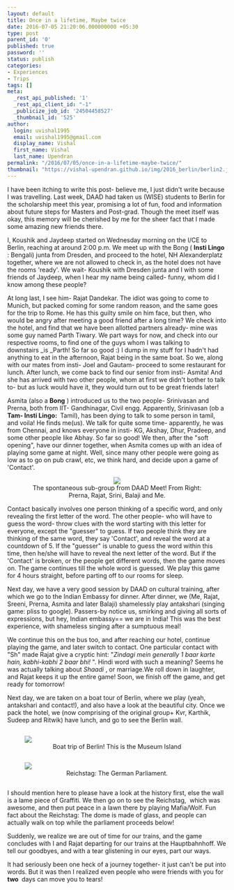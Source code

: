 ```yaml
---
layout: default
title: Once in a lifetime, Maybe twice
date: 2016-07-05 21:20:06.000000000 +05:30
type: post
parent_id: '0'
published: true
password: ''
status: publish
categories:
- Experiences
- Trips
tags: []
meta:
  _rest_api_published: '1'
  _rest_api_client_id: "-1"
  _publicize_job_id: '24504458527'
  _thumbnail_id: '525'
author:
  login: uvishal1995
  email: uvishal1995@gmail.com
  display_name: Vishal
  first_name: Vishal
  last_name: Upendran
permalink: "/2016/07/05/once-in-a-lifetime-maybe-twice/"
thumbnail: "https://vishal-upendran.github.io/img/2016_berlin/berlin2.jpg"
---
```

I have been itching to write this post- believe me, I just didn't write because I was travelling. Last week, DAAD had taken us (WISE) students to Berlin for the scholarship meet this year, promising a lot of fun, food and information about future steps for Masters and Post-grad. Though the meet itself was okay, this memory will be cherished by me for the sheer fact that I made some amazing new friends there.

I, Koushik and Jaydeep started on Wednesday morning on the I/CE to Berlin, reaching at around 2:00 p.m. We meet up with the Bong ( **Insti Lingo** : Bengali) junta from Dresden, and proceed to the hotel, NH Alexanderplatz together, where we are not allowed to check in, as the hotel does not have the rooms 'ready'.&nbsp;We wait- Koushik with Dresden junta and I with some friends of Jaydeep, when I hear my name being called- funny, whom did I know among these people?

At long last, I see him- Rajat Dandekar. The idiot was going to come to Munich, but packed coming for some random reason, and the same goes for the trip to Rome. He has this guilty smile on him face, but then, who would be angry after meeting a good friend after a long time? We check into the hotel, and find that we have been allotted partners already- mine was some guy named Parth Tiwary. We part ways for now, and check into our respective rooms, to find one of the guys whom I was talking to downstairs&nbsp;_is&nbsp;_Parth! So far so good :) I dump in my stuff for I hadn't had anything to eat in the afternoon, Rajat being in the same boat. So we, along with our mates from insti- Joel and Gautam- proceed to some restaurant for lunch. After lunch, we come back to find our senior from insti- Asmita! And she has arrived with two other people, whom at first we didn't bother to talk to- but as luck would have it, they would turn out to be great friends later!

Asmita (also a **Bong** )&nbsp;introduced us to the two people- Srinivasan and Prerna, both from IIT- Gandhinagar, Civil engg. Apparently, Srinivasan (ob a&nbsp; **Tam- Insti Lingo:&nbsp;** Tamil), has been dying to talk to some person in tamil, and voila! He finds me(us). We talk for quite some time- apparently, he was from Chennai, and knows everyone in insti- KG, Akshay, Dhur, Pradeep, and some other people like Abhay. So far so good! We then, after the "soft opening", have our dinner together, when Asmita comes up with an idea of playing some game at night. Well, since many other people were going as low as to go on pub crawl, etc, we think hard, and decide upon a game of 'Contact'.

<figure>
<center>
<img src="{{site.baseurl}}/img/2016_berlin/daadmeet.jpeg"/>
<figcaption> The spontaneous sub-group from DAAD Meet! From Right: Prerna, Rajat, Srini, Balaji and Me.</figcaption>
</center>
</figure>

Contact basically involves one person thinking of a specific word, and only revealing the first letter of the word. The other people- who will have to guess the word- throw clues with the word starting with this letter for everyone, except the "guesser" to guess. If two people think they are thinking of the same word, they say 'Contact', and reveal the word at a countdown of 5. If the "guesser" is unable to guess the word within this time, then he/she will have to reveal the next letter of the word. But if the 'Contact' is broken, or the people get different words, then the game moves on. The game continues till the whole word is guessed.&nbsp;We play this game for 4 hours straight, before parting off to our rooms for sleep.

Next day, we have a very good session by DAAD on cultural training, after which we go to the Indian Embassy for dinner. After dinner, we (Me, Rajat, Sreeni, Prerna, Asmita and later Balaji) shamelessly play antakshari (singing game: pliss to google). Passers-by notice us, smirking and giving all sorts of expressions, but hey, Indian embassy== we are in India! This was the best experience, with shameless singing after a sumptuous meal!

We continue this on the bus too, and after reaching our hotel, continue playing the game, and later switch to contact. One particular contact with "Sh" made Rajat give a cryptic hint: "_Zindagi mein generally 1 baar karte hain, kabhi-kabhi 2 baar bhi!&nbsp;_". Hindi word with such a meaning? Seems he was actually talking about&nbsp;_Shaadi&nbsp;_, or marriage.We roll down in laughter, and Rajat keeps it up the entire game! Soon, we finish off the game, and get ready for tomorrow!

Next day, we are taken on a boat tour of Berlin, where we play (yeah, antakshari and contact!), and also have a look at the beautiful city. Once we pack the hotel, we (now comprising of the original group+ Kvr, Karthik, Sudeep and Ritwik) have lunch, and go to see the Berlin wall.

 <div class="row">
  <div class="column">
     <figure>
    <img src="{{site.url}}/img/2016_berlin/berlin1.jpg" style="width:100% height:100%">
    <figcaption style="text-align: center">Boat trip of Berlin! This is the Museum Island</figcaption>
    </figure>
  </div>
  <div class="column">
    <figure>
    <img src="{{site.url}}/img/2016_berlin/berlin2.jpg" style="width:100% height:100%" >
    <figcaption style="text-align: center">Reichstag: The German Parliament.</figcaption>
    </figure>
  </div>
</div> 


I should mention here to please have a look at the history first, else the wall is a lame piece of Graffiti. We then go on to see the Reichstag, &nbsp;which was awesome, and then put peace in a lawn there by playing Mafia/Wolf. Fun fact about the Reichstag: The dome is made of glass, and people can actually walk on top while the parliament proceeds below!

Suddenly, we realize we are out of time for our trains, and the game concludes with I and Rajat departing for our trains at the Hauptbahnhoff. We tell our goodbyes, and with a tear glistening in our eyes, part our ways.

It had seriously been one heck of a journey together- it just can't be put into words. But it was then I realized even people who were friends with you for&nbsp; **two&nbsp;** days can move you to tears!

